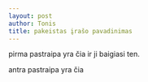 ```yaml
---
layout: post
author: Tonis
title: pakeistas įrašo pavadinimas
---
```

pirma pastraipa yra čia ir ji baigiasi ten.

antra pastraipa yra čia

